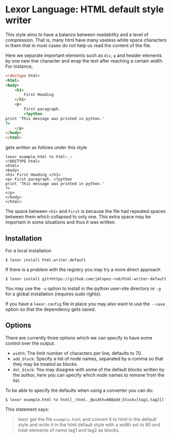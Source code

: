 Lexor Language: HTML default style writer
=========================================

This style aims to have a balance between readability and a level of
compression. That is, many html have many useless white space
characters in them that in most cases do not help us read the content
of the file.

Here we separate important elements such as `div`, `p` and header
elements by one new line character and wrap the text after reaching a
certain width. For instance,

```html
<!doctype html>
<html>
<body>
    <h1>
        First Heading
    </h1>
    <p>
        First paragraph.
        <?python
print 'This message was printed in python.'
?>
    </p>
</body>
</html>
```

gets written as follows under this style

```console
lexor example.html to html~_~ 
<!DOCTYPE html>
<html>
<body>
<h1> First Heading </h1>
<p> First paragraph. <?python
print 'This message was printed in python.'
?>
</p>
</body>
</html>
```

The space between `<h1>` and `First` is because the file had repeated
spaces between them which collapsed to only one. This extra space may
be important in some situations and thus it was written.


## Installation

For a local installation 

    $ lexor install html.writer.default

If there is a problem with the registry you may try a more direct
approach

    $ lexor install git+https://github.com/jmlopez-rod/html-writer-default

You may use the `-u` option to install in the python user-site
directory or `-g` for a global installation (requires sudo rights).

If you have a `lexor.config` file in place you may also want to use
the `--save` option so that the dependency gets saved.


## Options

There are currently three options which we can specify to have some
control over the output.

- `width`: The limit number of characters per line, defaults to 70.
- `add_block`: Specify a list of node names, separated by a comma so
               that they may be treated as blocks.
- `del_block`: You may disagree with some of the default blocks
               written by the author, here you can specify which
               node names to remove from the list.

To be able to specify the defaults when using a converter you can
do:

    $ lexor example.html to html[_:html._@width=80@add_block=[tag1,tag2]]

This statement says:

> lexor get the file `example.html` and convert it to html in the
> default style and write it in the html default style with a width
> set to 80 and treat elements of name tag1 and tag2 as blocks.
